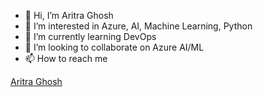 - 👋 Hi, I’m Aritra Ghosh
- 👀 I’m interested in Azure, AI, Machine Learning, Python
- 🌱 I’m currently learning DevOps
- 💞️ I’m looking to collaborate on Azure AI/ML
- 📫 How to reach me 

<!---
aritraghosh01/aritraghosh01 is a ✨ special ✨ repository because its `README.md` (this file) appears on your GitHub profile.
You can click the Preview link to take a look at your changes.
--->
<div class="badge-base LI-profile-badge" data-locale="en_US" data-size="medium" data-theme="light" data-type="VERTICAL" data-vanity="msearitraghosh" data-version="v1"><a class="badge-base__link LI-simple-link" href="https://in.linkedin.com/in/msearitraghosh?trk=profile-badge">Aritra Ghosh</a></div>
